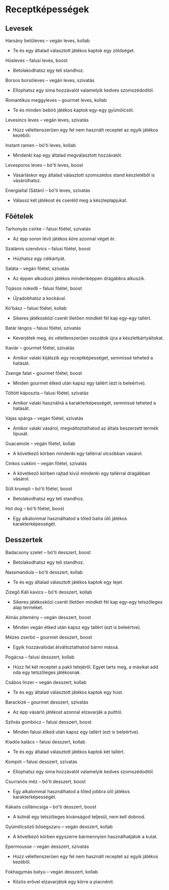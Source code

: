 # Receptképességek

## Levesek

Harsány betűleves – vegán leves, kollab

* Te és egy általad választott játékos kaptok egy zöldséget.

Húsleves – falusi leves, boost

* Betolakodhatsz egy teli standhoz.

Borsos borsóleves – vegán leves, szívatás

* Ellophatsz egy sima hozzávalót valamelyik kedves szomszédodtól.

Romantikus meggyleves – gourmet leves, kollab

* Te és minden bebíró játékos kaptok egy-egy gyümölcsöt.

Levesincs leves – vegán leves, szívatás

* Húzz véletlenszerűen egy fel nem használt receptet az egyik játékos kezéből.

Instant ramen – bó'ti leves, kollab

* Mindenki kap egy általad megválasztott hozzávalót.

Levesporos leves – bó'ti leves, boost

* Vásárláskor egy általad választott szomszédos stand készletéből is vásárolhatsz.

Energiaital (Sátán) – bó'ti leves, szívatás

* Válassz két játékost és cseréld meg a készleplapjukat.

## Főételek

Tarhonyás csirke – falusi főétel, szívatás

* Az épp soron lévő játékos köre azonnal véget ér.

Szalámis szendvics – falusi főétel, boost

* Húzhatsz egy célkártyát.

Saláta – vegán főétel, szívatás

* Az éppen alkudozó játékos mindenképpen drágábbra alkuszik.

Tojásos nokedli – falusi főétel, boost

* Újradobhatsz a kockával.

Kó'bász – falusi főétel, kollab

* Sikeres játékosközi cserét illetően mindkét fél kap egy-egy tallért.

Batár lángos – falusi főétel, szívatás

* Keverjétek meg, és véletlenszerűen osszátok újra a készletkártyáitokat.

Kaviár – gourmet főétel, szívatás

* Amikor valaki kijátszik egy receptképességet, semmissé teheted a hatását.

Zsenge falat – gourmet főétel, boost

* Minden gourmet étked után kapsz egy tallért (ezt is beleértve).

Töltött káposzta – falusi főétel, szívatás

* Amikor valaki használná a karakterképességét, semmissé teheted a hatását.

Vajas spárga – vegán főétel, szívatás

* Amikor valaki vásárol, megváltoztathatod az általa beszerzett termék típusát.

Guacamole – vegán főétel, kollab

* A következő körben mindenki egy tallérral olcsóbban vásárol.

Cinkos cukkini – vegán főétel, szívatás

* A következő körben rajtad kívül mindenki egy tallérral drágábban vásárol.

Sült krumpli – bó'ti főétel, boost

* Betolakodhatsz egy teli standhoz.

Hot dog – bó'ti főétel, boost

* Egy alkalommal használhatod a tőled balra ülő játékos karakterképességét.

## Desszertek

Badacsony szelet – bó'ti desszert, boost

* Betolakodhatsz egy teli standhoz.

Nassmandula – bó'ti desszert, kollab

* Te és egy általad választott játékos kaptok egy tejet.

Zizegő Káli kavics – bó'ti desszert, kollab

* Sikeres játékosközi cserét illetően mindkét fél kap egy-egy tetszőleges alap terméket.

Almás pitemény – vegán desszert, boost

* Minden vegán étked után kapsz egy tallért (ezt is beleértve).

Mézes zserbó – gourmet desszert, boost

* Egyik hozzávalódat átváltoztathatod bármi mássá.

Pogácsa – falusi desszert, kollab

* Húzz fel két receptet a pakli tetejéről. Egyet tarts meg, a másikat add oda egy tetszőleges játékosnak.

Csábos linzer – vegán desszert, kollab

* Te és egy általad választott játékos kaptok egy húst.

Barackizé – gourmet desszert, szívatás

* Az épp vásárló játékost azonnal elzavarják a pulttól.

Szilvás gombócz – falusi desszert, boost

* Minden falusi étked után kapsz egy tallért (ezt is beleértve).

Kiadós kalács – falusi desszert, kollab

* Te és egy általad választott játékos kaptok két tallért.

Kompót – falusi desszert, szívatás

* Ellophatsz egy sima hozzávalót valamelyik kedves szomszédodtól.

Csurranós méz – bó'ti desszert, boost

* Egy alkalommal használhatod a tőled jobbra ülő játékos karakterképességét.

Kakaós csillámcsiga – bó'ti desszert, boost

* A kútnál egy tetszőleges kívánságod teljesül, nem kell dobnod.

Gyümölcsöző bőségszaru – vegán desszert, kollab

* A következő körben egyszerre bármennyien használhatjátok a kutat.

Epermousse – vegán desszert, szívatás

* Húzz véletlenszerűen egy fel nem használt receptet az egyik játékos kezéből.

Fokhagymás batyu – vegán desszert, kollab

* Közös erővel elzavarjátok egy körre a piacnénit.

